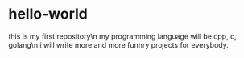 # hello-world
this is my first repository\n
my programming language will be cpp, c, golang\n
i will write more and more funnry projects for everybody.
